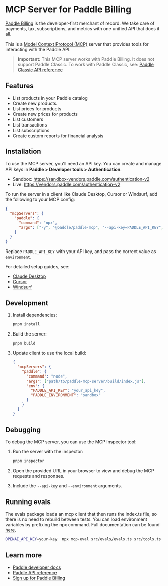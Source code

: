 # MCP Server for Paddle Billing

[Paddle Billing](https://www.paddle.com/billing?utm_source=dx&utm_medium=paddle-mcp-server) is the developer-first merchant of record. We take care of payments, tax, subscriptions, and metrics with one unified API that does it all.

This is a [Model Context Protocol (MCP)](https://modelcontextprotocol.io/introduction) server that provides tools for interacting with the Paddle API.

> **Important:** This MCP server works with Paddle Billing. It does not support Paddle Classic. To work with Paddle Classic, see: [Paddle Classic API reference](https://developer.paddle.com/classic/api-reference/1384a288aca7a-api-reference?utm_source=dx&utm_medium=paddle-mcp-server)

## Features

- List products in your Paddle catalog
- Create new products
- List prices for products
- Create new prices for products
- List customers
- List transactions
- List subscriptions
- Create custom reports for financial analysis

## Installation

To use the MCP server, you'll need an API key. You can create and manage API keys in **Paddle > Developer tools > Authentication**:

- Sandbox: https://sandbox-vendors.paddle.com/authentication-v2
- Live: https://vendors.paddle.com/authentication-v2

To run the server in a client like Claude Desktop, Cursor or Windsurf, add the following to your MCP config:

```json
{
  "mcpServers": {
    "paddle": {
      "command": "npx",
      "args": ["-y", "@paddle/paddle-mcp", "--api-key=PADDLE_API_KEY", "--environment=(sandbox|production)"]
    }
  }
}
```

Replace `PADDLE_API_KEY` with your API key, and pass the correct value as `environment`.

For detailed setup guides, see:

- [Claude Desktop](https://modelcontextprotocol.io/quickstart/user)
- [Cursor](https://docs.cursor.com/context/model-context-protocol)
- [Windsurf](https://docs.codeium.com/windsurf/mcp)

## Development

1. Install dependencies:

   ```bash
   pnpm install
   ```

2. Build the server:

   ```bash
   pnpm build
   ```

3. Update client to use the local build:
   ```json
   {
     "mcpServers": {
       "paddle": {
         "command": "node",
         "args": ["path/to/paddle-mcp-server/build/index.js"],
         "env": {
           "PADDLE_API_KEY": "your_api_key",
           "PADDLE_ENVIRONMENT": "sandbox"
         }
       }
     }
   }
   ```

## Debugging

To debug the MCP server, you can use the MCP Inspector tool:

1. Run the server with the inspector:

   ```bash
   pnpm inspector
   ```

2. Open the provided URL in your browser to view and debug the MCP requests and responses.

3. Include the `--api-key` and `--environment` arguments.

## Running evals

The evals package loads an mcp client that then runs the index.ts file, so there is no need to rebuild between tests. You can load environment variables by prefixing the npx command. Full documentation can be found [here](https://www.mcpevals.io/docs).

```bash
OPENAI_API_KEY=your-key  npx mcp-eval src/evals/evals.ts src/tools.ts
```

## Learn more

- [Paddle developer docs](https://developer.paddle.com?utm_source=dx&utm_medium=paddle-mcp-server)
- [Paddle API reference](https://developer.paddle.com/api-reference/overview?utm_source=dx&utm_medium=paddle-mcp-server)
- [Sign up for Paddle Billing](https://login.paddle.com/signup?utm_source=dx&utm_medium=paddle-mcp-server)
